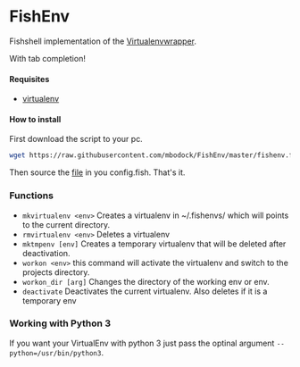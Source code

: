 # FishEnv

Fishshell implementation of the [Virtualenvwrapper](https://virtualenvwrapper.readthedocs.org/en/latest/).

With tab completion!


#### Requisites

* [virtualenv](https://pypi.python.org/pypi/virtualenv)


#### How to install
First download the script to your pc.
````bash
wget https://raw.githubusercontent.com/mbodock/FishEnv/master/fishenv.fish
````
Then source the [file](FishEnv/fishenv.fish) in you config.fish.
That's it.


### Functions

* `mkvirtualenv <env>` Creates a virtualenv in ~/.fishenvs/ which will points to the current directory.
* `rmvirtualenv <env>` Deletes a virtualenv
* `mktmpenv [env]` Creates a temporary virtualenv that will be deleted after deactivation.
* `workon <env>` this command will activate the virtualenv and switch to the projects directory.
* `workon_dir [arg]` Changes the directory of the working env or <arg> env.
* `deactivate` Deactivates the current virtualenv. Also deletes if it is a temporary env


### Working with Python 3

If you want your VirtualEnv with python 3 just pass the optinal argument `--python=/usr/bin/python3`.
